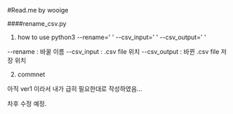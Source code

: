 #Read.me by wooige

####rename_csv.py
1. how to use
 python3 --rename=' ' --csv_input=' ' --csv_output=' '
 
 --rename : 바꿀 이름
 --csv_input : .csv file 위치
 --csv_output : 바뀐 .csv file 저장 위치

2. commnet

아직 ver1 이라서 내가 급히 필요한대로 작성하였음...

차후 수정 예정.
